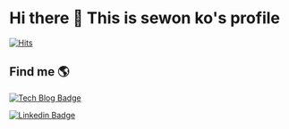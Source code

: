 # Hi there 👋 This is sewon ko's profile

[![Hits](https://hits.seeyoufarm.com/api/count/incr/badge.svg?url=https%3A%2F%2Fgithub.com%2Fdream365)](https://hits.seeyoufarm.com)

## Find me 🌎
 [![Tech Blog Badge](http://img.shields.io/badge/-Tech%20blog-black?style=flat-square&link=https://dream365.github.io/)](https://dream365.github.io/)
 
 [![Linkedin Badge](https://img.shields.io/badge/-LinkedIn-blue?style=flat-square&logo=Linkedin&logoColor=white&link=https://www.linkedin.com/in/sewon-ko-825615157/)](https://www.linkedin.com/in/sewon-ko-825615157/)
 
<!--
**dream365/dream365** is a ✨ _special_ ✨ repository because its `README.md` (this file) appears on your GitHub profile.
 
Here are some ideas to get you started:

- 🔭 I’m currently working on ...
- 🌱 I’m currently learning ...
- 👯 I’m looking to collaborate on ...
- 🤔 I’m looking for help with ...
- 💬 Ask me about ...
- 📫 How to reach me: ...
- 😄 Pronouns: ...
- ⚡ Fun fact: ...
-->
